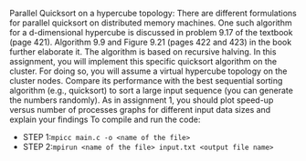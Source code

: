 Parallel Quicksort on a hypercube topology: There are different formulations for parallel quicksort on distributed memory machines. One such algorithm for a d-dimensional hypercube is discussed in problem 9.17 of the textbook (page 421). Algorithm 9.9 and Figure 9.21 (pages 422 and 423) in the book further elaborate it. The algorithm is based on recursive halving. In this assignment, you will implement this specific quicksort algorithm on the cluster. For doing so, you will assume a virtual hypercube topology on the cluster nodes.
Compare its performance with the best sequential sorting algorithm (e.g., quicksort) to sort a large input sequence (you can generate the numbers randomly). As in assignment 1, you should plot speed-up versus number of processes graphs for different input data sizes and explain your findings
To compile and run the code:
- STEP 1:```mpicc main.c -o <name of the file>```
- STEP 2:```mpirun <name of the file> input.txt <output file name>```

